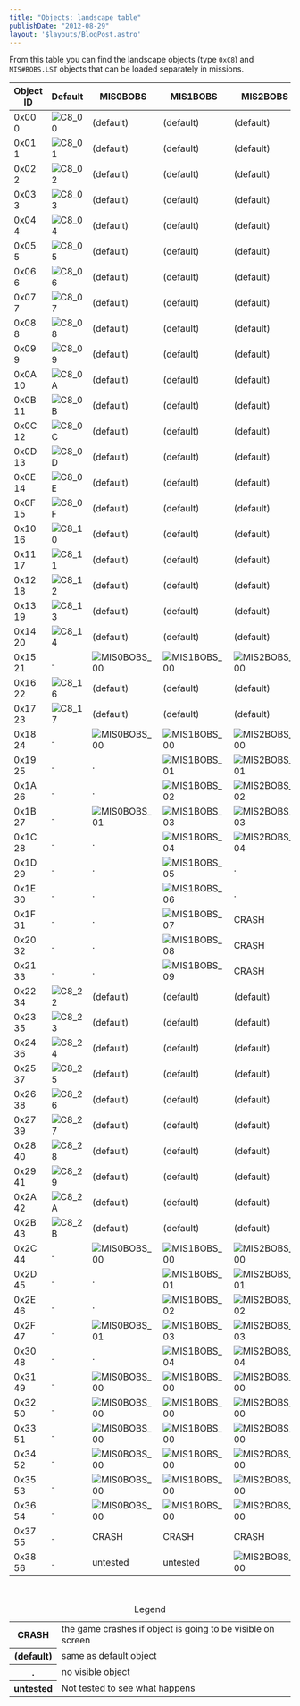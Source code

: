 ```yaml
---
title: "Objects: landscape table"
publishDate: "2012-08-29"
layout: '$layouts/BlogPost.astro'
---
```


From this table you can find the landscape objects (type `0xC8`) and `MIS#BOBS.LST` objects that can be loaded separately in missions.

| Object ID | Default | MIS0BOBS | MIS1BOBS | MIS2BOBS | MIS3BOBS | MIS4BOBS | MIS5BOBS |
| --- | --- | --- | --- | --- | --- | --- | --- |
| 0x00<br>0 | ![](/wp-content/uploads/2012/08/C8_00.png "C8_00") | (default) | (default) | (default) | (default) | (default) | (default) |
| 0x01<br>1 | ![](/wp-content/uploads/2012/08/C8_01.png "C8_01") | (default) | (default) | (default) | (default) | (default) | (default) |
| 0x02<br>2 | ![](/wp-content/uploads/2012/08/C8_02.png "C8_02") | (default) | (default) | (default) | (default) | (default) | (default) |
| 0x03<br>3 | ![](/wp-content/uploads/2012/08/C8_03.png "C8_03") | (default) | (default) | (default) | (default) | (default) | (default) |
| 0x04<br>4 | ![](/wp-content/uploads/2012/08/C8_04.png "C8_04") | (default) | (default) | (default) | (default) | (default) | (default) |
| 0x05<br>5 | ![](/wp-content/uploads/2012/08/C8_05.png "C8_05") | (default) | (default) | (default) | (default) | (default) | (default) |
| 0x06<br>6 | ![](/wp-content/uploads/2012/08/C8_06.png "C8_06") | (default) | (default) | (default) | (default) | (default) | (default) |
| 0x07<br>7 | ![](/wp-content/uploads/2012/08/C8_07.png "C8_07") | (default) | (default) | (default) | (default) | (default) | (default) |
| 0x08<br>8 | ![](/wp-content/uploads/2012/08/C8_08.png "C8_08") | (default) | (default) | (default) | (default) | (default) | (default) |
| 0x09<br>9 | ![](/wp-content/uploads/2012/08/C8_09.png "C8_09") | (default) | (default) | (default) | (default) | (default) | (default) |
| 0x0A<br>10 | ![](/wp-content/uploads/2012/08/C8_0A.png "C8_0A") | (default) | (default) | (default) | (default) | (default) | (default) |
| 0x0B<br>11 | ![](/wp-content/uploads/2012/08/C8_0B.png "C8_0B") | (default) | (default) | (default) | (default) | (default) | (default) |
| 0x0C<br>12 | ![](/wp-content/uploads/2012/08/C8_0C.png "C8_0C") | (default) | (default) | (default) | (default) | (default) | (default) |
| 0x0D<br>13 | ![](/wp-content/uploads/2012/08/C8_0D.png "C8_0D") | (default) | (default) | (default) | (default) | (default) | (default) |
| 0x0E<br>14 | ![](/wp-content/uploads/2012/08/C8_0E.png "C8_0E") | (default) | (default) | (default) | (default) | (default) | (default) |
| 0x0F<br>15 | ![](/wp-content/uploads/2012/08/C8_0F.png "C8_0F") | (default) | (default) | (default) | (default) | (default) | (default) |
| 0x10<br>16 | ![](/wp-content/uploads/2012/08/C8_10.png "C8_10") | (default) | (default) | (default) | (default) | (default) | (default) |
| 0x11<br>17 | ![](/wp-content/uploads/2012/08/C8_11.png "C8_11") | (default) | (default) | (default) | (default) | (default) | (default) |
| 0x12<br>18 | ![](/wp-content/uploads/2012/08/C8_12.png "C8_12") | (default) | (default) | (default) | (default) | (default) | (default) |
| 0x13<br>19 | ![](/wp-content/uploads/2012/08/C8_13.png "C8_13") | (default) | (default) | (default) | (default) | (default) | (default) |
| 0x14<br>20 | ![](/wp-content/uploads/2012/08/C8_14.png "C8_14") | (default) | (default) | (default) | (default) | (default) | (default) |
| 0x15<br>21 | . | ![](/wp-content/uploads/2012/08/MIS0BOBS_00.png "MIS0BOBS_00") | ![](/wp-content/uploads/2012/08/MIS1BOBS_00.png "MIS1BOBS_00") | ![](/wp-content/uploads/2012/08/MIS2BOBS_00.png "MIS2BOBS_00") | ![](/wp-content/uploads/2012/08/MIS3BOBS_00.png "MIS3BOBS_00") | ![](/wp-content/uploads/2012/08/MIS4BOBS_00.png "MIS4BOBS_00") | ![](/wp-content/uploads/2012/08/MIS5BOBS_00.png "MIS5BOBS_00") |
| 0x16<br>22 | ![](/wp-content/uploads/2012/08/C8_16.png "C8_16") | (default) | (default) | (default) | (default) | (default) | (default) |
| 0x17<br>23 | ![](/wp-content/uploads/2012/08/C8_17.png "C8_17") | (default) | (default) | (default) | (default) | (default) | (default) |
| 0x18<br>24 | . | ![](/wp-content/uploads/2012/08/MIS0BOBS_00.png "MIS0BOBS_00") | ![](/wp-content/uploads/2012/08/MIS1BOBS_00.png "MIS1BOBS_00") | ![](/wp-content/uploads/2012/08/MIS2BOBS_00.png "MIS2BOBS_00") | ![](/wp-content/uploads/2012/08/MIS3BOBS_00.png "MIS3BOBS_00") | ![](/wp-content/uploads/2012/08/MIS4BOBS_00.png "MIS4BOBS_00") | ![](/wp-content/uploads/2012/08/MIS5BOBS_00.png "MIS5BOBS_00") |
| 0x19<br>25 | . | . | ![](/wp-content/uploads/2012/08/MIS1BOBS_01.png "MIS1BOBS_01") | ![](/wp-content/uploads/2012/08/MIS2BOBS_01.png "MIS2BOBS_01") | . | . | ![](/wp-content/uploads/2012/08/MIS5BOBS_01.png "MIS5BOBS_01") |
| 0x1A<br>26 | . | . | ![](/wp-content/uploads/2012/08/MIS1BOBS_02.png "MIS1BOBS_02") | ![](/wp-content/uploads/2012/08/MIS2BOBS_02.png "MIS2BOBS_02") | . | . | ![](/wp-content/uploads/2012/08/MIS5BOBS_02.png "MIS5BOBS_02") |
| 0x1B<br>27 | . | ![](/wp-content/uploads/2012/08/MIS0BOBS_01.png "MIS0BOBS_01") | ![](/wp-content/uploads/2012/08/MIS1BOBS_03.png "MIS1BOBS_03") | ![](/wp-content/uploads/2012/08/MIS2BOBS_03.png "MIS2BOBS_03") | . | . | ![](/wp-content/uploads/2012/08/MIS5BOBS_03.png "MIS5BOBS_03") |
| 0x1C<br>28 | . | . | ![](/wp-content/uploads/2012/08/MIS1BOBS_04.png "MIS1BOBS_04") | ![](/wp-content/uploads/2012/08/MIS2BOBS_04.png "MIS2BOBS_04") | . | . | . |
| 0x1D<br>29 | . | . | ![](/wp-content/uploads/2012/08/MIS1BOBS_05.png "MIS1BOBS_05") | . | . | . | . |
| 0x1E<br>30 | . | . | ![](/wp-content/uploads/2012/08/MIS1BOBS_06.png "MIS1BOBS_06") | . | . | . | . |
| 0x1F<br>31 | . | . | ![](/wp-content/uploads/2012/08/MIS1BOBS_07.png "MIS1BOBS_07") | CRASH | CRASH | CRASH | CRASH |
| 0x20<br>32 | . | . | ![](/wp-content/uploads/2012/08/MIS1BOBS_08.png "MIS1BOBS_08") | CRASH | CRASH | CRASH | CRASH |
| 0x21<br>33 | . | . | ![](/wp-content/uploads/2012/08/MIS1BOBS_09.png "MIS1BOBS_09") | CRASH | CRASH | CRASH | CRASH |
| 0x22<br>34 | ![](/wp-content/uploads/2012/08/C8_22.png "C8_22") | (default) | (default) | (default) | (default) | (default) | (default) |
| 0x23<br>35 | ![](/wp-content/uploads/2012/08/C8_23.png "C8_23") | (default) | (default) | (default) | (default) | (default) | (default) |
| 0x24<br>36 | ![](/wp-content/uploads/2012/08/C8_24.png "C8_24") | (default) | (default) | (default) | (default) | (default) | (default) |
| 0x25<br>37 | ![](/wp-content/uploads/2012/08/C8_25.png "C8_25") | (default) | (default) | (default) | (default) | (default) | (default) |
| 0x26<br>38 | ![](/wp-content/uploads/2012/08/C8_26.png "C8_26") | (default) | (default) | (default) | (default) | (default) | (default) |
| 0x27<br>39 | ![](/wp-content/uploads/2012/08/C8_27.png "C8_27") | (default) | (default) | (default) | (default) | (default) | (default) |
| 0x28<br>40 | ![](/wp-content/uploads/2012/08/C8_28.png "C8_28") | (default) | (default) | (default) | (default) | (default) | (default) |
| 0x29<br>41 | ![](/wp-content/uploads/2012/08/C8_29.png "C8_29") | (default) | (default) | (default) | (default) | (default) | (default) |
| 0x2A<br>42 | ![](/wp-content/uploads/2012/08/C8_2A.png "C8_2A") | (default) | (default) | (default) | (default) | (default) | (default) |
| 0x2B<br>43 | ![](/wp-content/uploads/2012/08/C8_2B.png "C8_2B") | (default) | (default) | (default) | (default) | (default) | (default) |
| 0x2C<br>44 | . | ![](/wp-content/uploads/2012/08/MIS0BOBS_00.png "MIS0BOBS_00") | ![](/wp-content/uploads/2012/08/MIS1BOBS_00.png "MIS1BOBS_00") | ![](/wp-content/uploads/2012/08/MIS2BOBS_00.png "MIS2BOBS_00") | ![](/wp-content/uploads/2012/08/MIS3BOBS_00.png "MIS3BOBS_00") | ![](/wp-content/uploads/2012/08/MIS4BOBS_00.png "MIS4BOBS_00") | ![](/wp-content/uploads/2012/08/MIS5BOBS_00.png "MIS5BOBS_00") |
| 0x2D<br>45 | . | . | ![](/wp-content/uploads/2012/08/MIS1BOBS_01.png "MIS1BOBS_01") | ![](/wp-content/uploads/2012/08/MIS2BOBS_01.png "MIS2BOBS_01") | . | . | ![](/wp-content/uploads/2012/08/MIS5BOBS_01.png "MIS5BOBS_01") |
| 0x2E<br>46 | . | . | ![](/wp-content/uploads/2012/08/MIS1BOBS_02.png "MIS1BOBS_02") | ![](/wp-content/uploads/2012/08/MIS2BOBS_02.png "MIS2BOBS_02") | . | . | ![](/wp-content/uploads/2012/08/MIS5BOBS_02.png "MIS5BOBS_02") |
| 0x2F<br>47 | . | ![](/wp-content/uploads/2012/08/MIS0BOBS_01.png "MIS0BOBS_01") | ![](/wp-content/uploads/2012/08/MIS1BOBS_03.png "MIS1BOBS_03") | ![](/wp-content/uploads/2012/08/MIS2BOBS_03.png "MIS2BOBS_03") | . | . | ![](/wp-content/uploads/2012/08/MIS5BOBS_03.png "MIS5BOBS_03") |
| 0x30<br>48 | . | . | ![](/wp-content/uploads/2012/08/MIS1BOBS_04.png "MIS1BOBS_04") | ![](/wp-content/uploads/2012/08/MIS2BOBS_04.png "MIS2BOBS_04") | . | . | . |
| 0x31<br>49 | . | ![](/wp-content/uploads/2012/08/MIS0BOBS_00.png "MIS0BOBS_00") | ![](/wp-content/uploads/2012/08/MIS1BOBS_00.png "MIS1BOBS_00") | ![](/wp-content/uploads/2012/08/MIS2BOBS_00.png "MIS2BOBS_00") | ![](/wp-content/uploads/2012/08/MIS3BOBS_00.png "MIS3BOBS_00") | ![](/wp-content/uploads/2012/08/MIS4BOBS_00.png "MIS4BOBS_00") | ![](/wp-content/uploads/2012/08/MIS5BOBS_00.png "MIS5BOBS_00") |
| 0x32<br>50 | . | ![](/wp-content/uploads/2012/08/MIS0BOBS_00.png "MIS0BOBS_00") | ![](/wp-content/uploads/2012/08/MIS1BOBS_00.png "MIS1BOBS_00") | ![](/wp-content/uploads/2012/08/MIS2BOBS_00.png "MIS2BOBS_00") | ![](/wp-content/uploads/2012/08/MIS3BOBS_00.png "MIS3BOBS_00") | ![](/wp-content/uploads/2012/08/MIS4BOBS_00.png "MIS4BOBS_00") | ![](/wp-content/uploads/2012/08/MIS5BOBS_00.png "MIS5BOBS_00") |
| 0x33<br>51 | . | ![](/wp-content/uploads/2012/08/MIS0BOBS_00.png "MIS0BOBS_00") | ![](/wp-content/uploads/2012/08/MIS1BOBS_00.png "MIS1BOBS_00") | ![](/wp-content/uploads/2012/08/MIS2BOBS_00.png "MIS2BOBS_00") | ![](/wp-content/uploads/2012/08/MIS3BOBS_00.png "MIS3BOBS_00") | ![](/wp-content/uploads/2012/08/MIS4BOBS_00.png "MIS4BOBS_00") | ![](/wp-content/uploads/2012/08/MIS5BOBS_00.png "MIS5BOBS_00") |
| 0x34<br>52 | . | ![](/wp-content/uploads/2012/08/MIS0BOBS_00.png "MIS0BOBS_00") | ![](/wp-content/uploads/2012/08/MIS1BOBS_00.png "MIS1BOBS_00") | ![](/wp-content/uploads/2012/08/MIS2BOBS_00.png "MIS2BOBS_00") | ![](/wp-content/uploads/2012/08/MIS3BOBS_00.png "MIS3BOBS_00") | ![](/wp-content/uploads/2012/08/MIS4BOBS_00.png "MIS4BOBS_00") | ![](/wp-content/uploads/2012/08/MIS5BOBS_00.png "MIS5BOBS_00") |
| 0x35<br>53 | . | ![](/wp-content/uploads/2012/08/MIS0BOBS_00.png "MIS0BOBS_00") | ![](/wp-content/uploads/2012/08/MIS1BOBS_00.png "MIS1BOBS_00") | ![](/wp-content/uploads/2012/08/MIS2BOBS_00.png "MIS2BOBS_00") | ![](/wp-content/uploads/2012/08/MIS3BOBS_00.png "MIS3BOBS_00") | ![](/wp-content/uploads/2012/08/MIS4BOBS_00.png "MIS4BOBS_00") | ![](/wp-content/uploads/2012/08/MIS5BOBS_00.png "MIS5BOBS_00") |
| 0x36<br>54 | . | ![](/wp-content/uploads/2012/08/MIS0BOBS_00.png "MIS0BOBS_00") | ![](/wp-content/uploads/2012/08/MIS1BOBS_00.png "MIS1BOBS_00") | ![](/wp-content/uploads/2012/08/MIS2BOBS_00.png "MIS2BOBS_00") | ![](/wp-content/uploads/2012/08/MIS3BOBS_00.png "MIS3BOBS_00") | ![](/wp-content/uploads/2012/08/MIS4BOBS_00.png "MIS4BOBS_00") | ![](/wp-content/uploads/2012/08/MIS5BOBS_00.png "MIS5BOBS_00") |
| 0x37<br>55 | . | CRASH | CRASH | CRASH | CRASH | CRASH | CRASH |
| 0x38<br>56 | . | untested | untested | ![](/wp-content/uploads/2012/08/MIS2BOBS_00.png "MIS2BOBS_00") | CRASH | CRASH | CRASH |

 

<table><caption>Legend</caption><tbody><tr><th>CRASH</th><td>the game crashes if object is going to be visible on screen</td></tr><tr><th>(default)</th><td>same as default object</td></tr><tr><th>.</th><td>no visible object</td></tr><tr><th>untested</th><td>Not tested to see what happens</td></tr></tbody></table>
